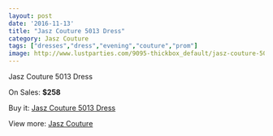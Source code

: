 ```yaml
---
layout: post
date: '2016-11-13'
title: "Jasz Couture 5013 Dress"
category: Jasz Couture
tags: ["dresses","dress","evening","couture","prom"]
image: http://www.lustparties.com/9095-thickbox_default/jasz-couture-5013-dress.jpg
---
```

Jasz Couture 5013 Dress

On Sales: **$258**
<a href="https://www.lustparties.com/en/jasz-couture/3169-jasz-couture-5013-dress.html"><amp-img layout="responsive" width="600" height="600" src="//www.lustparties.com/9095-thickbox_default/jasz-couture-5013-dress.jpg" alt="Jasz Couture 5013 Dress 0" /></a>
<a href="https://www.lustparties.com/en/jasz-couture/3169-jasz-couture-5013-dress.html"><amp-img layout="responsive" width="600" height="600" src="//www.lustparties.com/9096-thickbox_default/jasz-couture-5013-dress.jpg" alt="Jasz Couture 5013 Dress 1" /></a>

Buy it: [Jasz Couture 5013 Dress](https://www.lustparties.com/en/jasz-couture/3169-jasz-couture-5013-dress.html "Jasz Couture 5013 Dress")

View more: [Jasz Couture](https://www.lustparties.com/en/9-jasz-couture "Jasz Couture")